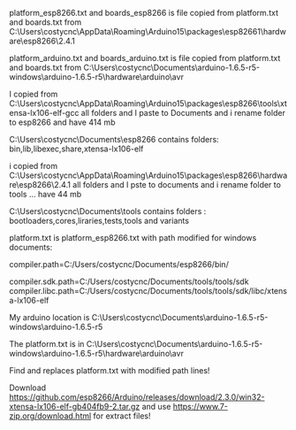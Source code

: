 platform_esp8266.txt and boards_esp8266 is file copied from  platform.txt and boards.txt from 
C:\Users\costycnc\AppData\Roaming\Arduino15\packages\esp82661\hardware\esp8266\2.4.1

platform_arduino.txt and boards_arduino.txt is file copied from platform.txt and boards.txt from
C:\Users\costycnc\Documents\arduino-1.6.5-r5-windows\arduino-1.6.5-r5\hardware\arduino\avr

I copied from C:\Users\costycnc\AppData\Roaming\Arduino15\packages\esp8266\tools\xtensa-lx106-elf-gcc all folders 
and I paste to Documents and i rename folder to esp8266 and have 414 mb

C:\Users\costycnc\Documents\esp8266
contains folders: bin,lib,libexec,share,xtensa-lx106-elf

i copied from C:\Users\costycnc\AppData\Roaming\Arduino15\packages\esp8266\hardware\esp8266\2.4.1 all folders
and I pste to documents and i rename folder to tools ... have 44 mb

C:\Users\costycnc\Documents\tools
contains folders : bootloaders,cores,liraries,tests,tools and variants




platform.txt is platform_esp8266.txt with path modified for windows documents:


compiler.path=C:/Users/costycnc/Documents/esp8266/bin/

compiler.sdk.path=C:/Users/costycnc/Documents/tools/tools/sdk
compiler.libc.path=C:/Users/costycnc/Documents/tools/tools/sdk/libc/xtensa-lx106-elf

My arduino location is C:\Users\costycnc\Documents\arduino-1.6.5-r5-windows\arduino-1.6.5-r5

The platform.txt is in C:\Users\costycnc\Documents\arduino-1.6.5-r5-windows\arduino-1.6.5-r5\hardware\arduino\avr

Find and replaces platform.txt with modified path lines!

Download https://github.com/esp8266/Arduino/releases/download/2.3.0/win32-xtensa-lx106-elf-gb404fb9-2.tar.gz and use https://www.7-zip.org/download.html for extract files!


